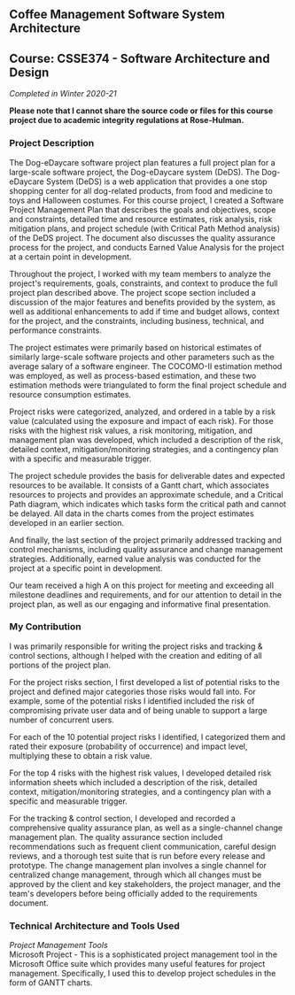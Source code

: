 ## Coffee Management Software System Architecture
## Course: CSSE374 - Software Architecture and Design
*Completed in Winter 2020-21*

**Please note that I cannot share the source code or files for this course project due to academic integrity regulations at Rose-Hulman.**

### Project Description
The Dog-eDaycare software project plan features a full project plan for a large-scale software project, the Dog-eDaycare system (DeDS). The Dog-eDaycare System (DeDS) is a web application that provides a one stop shopping center for all dog-related products, from food and medicine to toys and Halloween costumes. For this course project, I created a Software Project Management Plan that describes the goals and objectives, scope and constraints, detailed time and resource estimates, risk analysis, risk mitigation plans, and project schedule (with Critical Path Method analysis) of the DeDS project. The document also discusses the quality assurance process for the project, and conducts Earned Value Analysis for the project at a certain point in development. 

Throughout the project, I worked with my team members to analyze the project's requirements, goals, constraints, and context to produce the full project plan described above. The project scope section included a discussion of the major features and benefits provided by the system, as well as additional enhancements to add if time and budget allows, context for the project, and the constraints, including business, technical, and performance constraints. 

The project estimates were primarily based on historical estimates of similarly large-scale software projects and other parameters such as the average salary of a software engineer. The COCOMO-II estimation method was employed, as well as process-based estimation, and these two estimation methods were triangulated to form the final project schedule and resource consumption estimates. 

Project risks were categorized, analyzed, and ordered in a table by a risk value (calculated using the exposure and impact of each risk). For those risks with the highest risk values, a risk monitoring, mitigation, and management plan was developed, which included a description of the risk, detailed context, mitigation/monitoring strategies, and a contingency plan with a specific and measurable trigger. 

The project schedule provides the basis for deliverable dates and expected resources to be available. It consists of a Gantt chart, which associates resources to projects and provides an approximate schedule, and a Critical Path diagram, which indicates which tasks form the critical path and cannot be delayed. All data in the charts comes from the project estimates developed in an earlier section. 

And finally, the last section of the project primarily addressed tracking and control mechanisms, including quality assurance and change management strategies. Additionally, earned value analysis was conducted for the project at a specific point in development. 

Our team received a high A on this project for meeting and exceeding all milestone deadlines and requirements, and for our attention to detail in the project plan, as well as our engaging and informative final presentation.

### My Contribution
I was primarily responsible for writing the project risks and tracking & control sections, although I helped with the creation and editing of all portions of the project plan. 

For the project risks section, I first developed a list of potential risks to the project and defined major categories those risks would fall into. For example, some of the potential risks I identified included the risk of compromising private user data and of being unable to support a large number of concurrent users. 

For each of the 10 potential project risks I identified, I categorized them and rated their exposure (probability of occurrence) and impact level, multiplying these to obtain a risk value. 

For the top 4 risks with the highest risk values, I developed detailed risk information sheets which included a description of the risk, detailed context, mitigation/monitoring strategies, and a contingency plan with a specific and measurable trigger. 

For the tracking & control section, I developed and recorded a comprehensive quality assurance plan, as well as a single-channel change management plan. The quality assurance section included recommendations such as frequent client communication, careful design reviews, and a thorough test suite that is run before every release and prototype. The change management plan involves a single channel for centralized change management, through which all changes must be approved by the client and key stakeholders, the project manager, and the team's developers before being officially added to the requirements document. 

### Technical Architecture and Tools Used
*Project Management Tools* <br>
Microsoft Project - This is a sophisticated project management tool in the Microsoft Office suite which provides many useful features for project management. Specifically, I used this to develop project schedules in the form of GANTT charts. 
